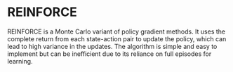 # REINFORCE

REINFORCE is a Monte Carlo variant of policy gradient methods. It uses the complete return from each state-action pair to update the policy, which can lead to high variance in the updates. The algorithm is simple and easy to implement but can be inefficient due to its reliance on full episodes for learning.